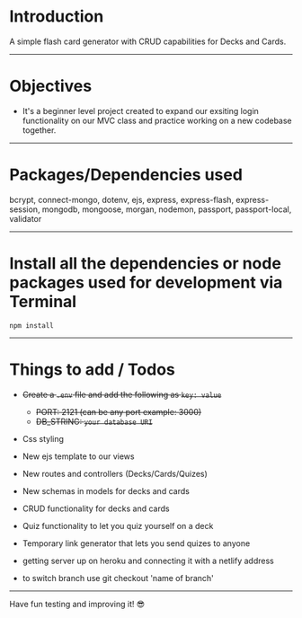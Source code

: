# Introduction

A simple flash card generator with CRUD capabilities for Decks and Cards.

---

# Objectives

- It's a beginner level project created to expand our exsiting login functionality on our MVC class and practice working on a new codebase together.

---

# Packages/Dependencies used

bcrypt, connect-mongo, dotenv, ejs, express, express-flash, express-session, mongodb, mongoose, morgan, nodemon, passport, passport-local, validator

---

# Install all the dependencies or node packages used for development via Terminal

`npm install`

---

# Things to add / Todos

- ~~Create a `.env` file and add the following as `key: value`~~
  - ~~PORT: 2121 (can be any port example: 3000)~~
  - ~~DB_STRING: `your database URI`~~
- Css styling
- New ejs template to our views
- New routes and controllers (Decks/Cards/Quizes)
- New schemas in models for decks and cards
- CRUD functionality for decks and cards
- Quiz functionality to let you quiz yourself on a deck
- Temporary link generator that lets you send quizes to anyone
- getting server up on heroku and connecting it with a netlify address


- to switch branch use git checkout 'name of branch'
---

Have fun testing and improving it! 😎
